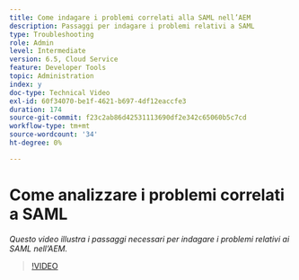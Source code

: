 ```yaml
---
title: Come indagare i problemi correlati alla SAML nell’AEM
description: Passaggi per indagare i problemi relativi a SAML
type: Troubleshooting
role: Admin
level: Intermediate
version: 6.5, Cloud Service
feature: Developer Tools
topic: Administration
index: y
doc-type: Technical Video
exl-id: 60f34070-be1f-4621-b697-4df12eaccfe3
duration: 174
source-git-commit: f23c2ab86d42531113690df2e342c65060b5c7cd
workflow-type: tm+mt
source-wordcount: '34'
ht-degree: 0%

---
```


# Come analizzare i problemi correlati a SAML

*Questo video illustra i passaggi necessari per indagare i problemi relativi ai SAML nell’AEM.*

>[!VIDEO](https://video.tv.adobe.com/v/335466?quality=12&learn=on)
